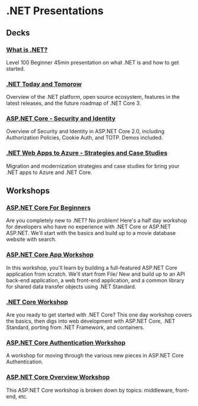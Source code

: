 # .NET Presentations

## Decks

### [What is .NET?](https://github.com/dotnet-presentations/home/tree/master/.NET%20Intro)

Level 100 Beginner 45min presentation on what .NET is and how to get started.

### [.NET Today and Tomorow](https://github.com/dotnet-presentations/home/tree/master/.NET%20Keynote)

Overview of the .NET platform, open source ecosystem, features in the latest releases, and the future roadmap of .NET Core 3. 

### [ASP.NET Core - Security and Identity](https://github.com/dotnet-presentations/home/tree/master/Security/ASP.NET%20Core%202.0)

Overview of Security and Identity in ASP.NET Core 2.0, including Authorization Policies, Cookie Auth, and TOTP. Demos included.

### [.NET Web Apps to Azure - Strategies and Case Studies](https://github.com/dotnet-presentations/home/tree/master/Azure%20Migration)

Migration and modernization strategies and case studies for bring your .NET apps to Azure and .NET Core.

## Workshops

### [ASP.NET Core For Beginners](https://github.com/dotnet-presentations/aspnetcore-for-beginners)

Are you completely new to .NET? No problem! Here's a half day workshop for developers who have no experience with .NET Core or ASP.NET ASP.NET. We'll start with the basics and build up to a movie database website with search.

### [ASP.NET Core App Workshop](https://github.com/dotnet-presentations/aspnetcore-app-workshop)

In this workshop, you'll learn by building a full-featured ASP.NET Core application from scratch. We'll start from File/ New and build up to an API back-end application, a web front-end application, and a common library for shared data transfer objects using .NET Standard.

### [.NET Core Workshop](https://github.com/dotnet-presentations/dotnetcore-workshop)

Are you ready to get started with .NET Core? This one day workshop covers the basics, then digs into web development with ASP.NET Core,
.NET Standard, porting from .NET Framework, and containers.

### [ASP.NET Core Authentication Workshop](https://github.com/blowdart/AspNetAuthenticationWorkshop)

A workshop for moving through the various new pieces in ASP.NET Core Authentication.

### [ASP.NET Core Overview Workshop](https://github.com/dotnet-presentations/aspnetcore-workshop)

This ASP.NET Core workshop is broken down by topics: middleware, front-end, etc.
